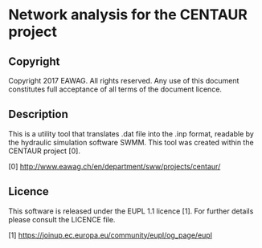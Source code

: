 Network analysis for the CENTAUR project
=====================================


Copyright
--------------------------------------------------------------------------------------

Copyright 2017 EAWAG. All rights reserved. 
Any use of this document constitutes full acceptance of all terms of the 
document licence.

Description
--------------------------------------------------------------------------------------

This is a utility tool that translates .dat file into the .inp format, readable 
by the hydraulic simulation software SWMM. This tool was created within the 
CENTAUR project [0].

[0] http://www.eawag.ch/en/department/sww/projects/centaur/

Licence
--------------------------------------------------------------------------------------

This software is released under the EUPL 1.1 licence [1]. For further details please 
consult the LICENCE file.

[1] https://joinup.ec.europa.eu/community/eupl/og_page/eupl
